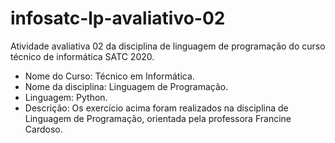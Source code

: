 # infosatc-lp-avaliativo-02
Atividade avaliativa 02 da disciplina de linguagem de programação do curso técnico de informática SATC 2020.
- Nome do Curso: Técnico em Informática.
- Nome da disciplina: Linguagem de Programação.
- Linguagem: Python.
- Descrição: Os exercício acima foram realizados na disciplina de Linguagem de Programação, orientada pela professora  Francine Cardoso.
